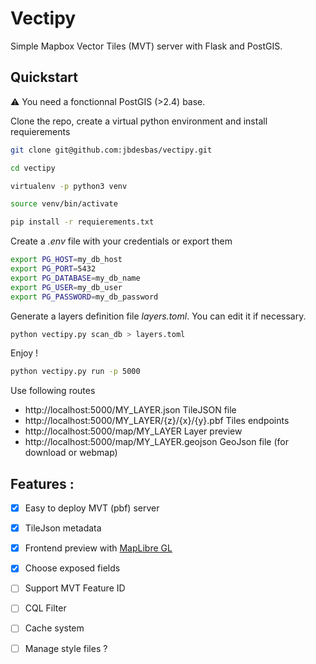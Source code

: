# Vectipy

Simple Mapbox Vector Tiles (MVT) server with Flask and PostGIS.

## Quickstart

⚠️ You need a fonctionnal PostGIS (>2.4) base.

Clone the repo, create a virtual python environment and install requierements

```bash
git clone git@github.com:jbdesbas/vectipy.git

cd vectipy

virtualenv -p python3 venv

source venv/bin/activate

pip install -r requierements.txt

```

Create a _.env_ file with your credentials or export them

```bash
export PG_HOST=my_db_host
export PG_PORT=5432
export PG_DATABASE=my_db_name
export PG_USER=my_db_user
export PG_PASSWORD=my_db_password
```

Generate a layers definition file _layers.toml_. You can edit it if necessary.
```bash
python vectipy.py scan_db > layers.toml
```

Enjoy !
```bash
python vectipy.py run -p 5000
```

Use following routes 
- http://localhost:5000/MY_LAYER.json TileJSON file
- http://localhost:5000/MY_LAYER/{z}/{x}/{y}.pbf Tiles endpoints
- http://localhost:5000/map/MY_LAYER Layer preview
- http://localhost:5000/map/MY_LAYER.geojson GeoJson file (for download or webmap)

## Features :
- [x] Easy to deploy MVT (pbf) server
- [x] TileJson metadata
- [x] Frontend preview with [MapLibre GL](https://github.com/maplibre/maplibre-gl-js) 
- [x] Choose exposed fields
- [ ] Support MVT Feature ID
- [ ] CQL Filter
- [ ] Cache system
- [ ] Manage style files ?



